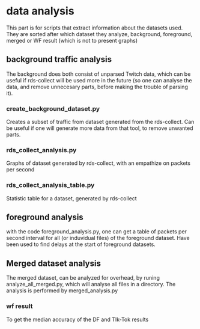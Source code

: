 # data analysis
This part is for scripts that extract information about the datasets used. They are sorted after which dataset they analyze, background, foreground, merged or WF result (which is not to present graphs)

## background traffic analysis
The background does both consist of unparsed Twitch data, which can be useful if rds-collect will be used more in the future (so one can analyse the data, and remove unnecesary parts, before making the trouble of parsing it).

### create_background_dataset.py
Creates a subset of traffic from dataset generated from the rds-collect. Can be useful if one will generate more data from that tool, to remove unwanted parts. 

### rds_collect_analysis.py
Graphs of dataset generated by rds-collect, with an empathize on packets per second

### rds_collect_analysis_table.py
Statistic table for a dataset, generated by rds-collect


## foreground analysis
with the code foreground_analysis.py, one can get a table of packets per second interval for all (or induvidual files) of the foreground dataset. Have been used to find delays at the start of foreground datasets. 


## Merged dataset analysis
The merged dataset, can be analyzed for overhead, by runing analyze_all_merged.py, which will analyse all files in a directory. The analysis is performed by merged_analysis.py

### wf result
To get the median accuracy of the DF and TIk-Tok results